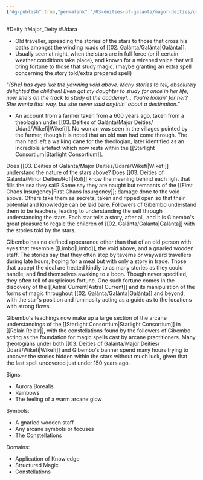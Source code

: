 ```yaml
---
{"dg-publish":true,"permalink":"/03-deities-of-galanta/major-deities/udara/gibembo/","created":"2025-02-09T22:47:11.871+00:00","updated":"2025-02-09T23:30:32.075+00:00"}
---
```


#Deity #Major_Deity #Udara 

- Old traveller, spreading the stories of the stars to those that cross his paths amongst the winding roads of [[02. Galánta/Galánta\|Galánta]].
- Usually seen at night, when the stars are in full force (or if certain weather conditions take place), and known for a wizened voice that will bring fortune to those that study magic. (maybe granting an extra spell concerning the story told/extra prepared spell)

*"(She) has eyes like the yawning void above. Many stories to tell, absolutely delighted the children! Even got my daughter to study for once in her life, now she's on the track to study at the academy!... You're lookin' for her? She wenta that way, but she never said anythin' about a destination."*
- An account from a farmer taken from a 600 years ago, taken from a theologian under [[03. Deities of Galánta/Major Deities/Údará/Wikefi\|Wikefi]]. No woman was seen in the villages pointed by the farmer, though it is noted that an old man had come through. The man had left a walking cane for the theologian, later identified as an incredible artefact which now rests within the [[Starlight Consortium\|Starlight Consortium]].

Does [[03. Deities of Galánta/Major Deities/Údará/Wikefi\|Wikefi]] understand the nature of the stars above? Does [[03. Deities of Galánta/Minor Deities/Rofi\|Rofi]] know the meaning behind each light that fills the sea they sail? Some say they are naught but remnants of the [[First Chaos Insurgency\|First Chaos Insurgency]]; damage done to the void above. Others take them as secrets, taken and ripped open so that their potential and knowledge can be laid bare. Followers of Gibembo understand them to be teachers, leading to understanding the self through understanding the stars. Each star tells a story, after all, and it is Gibembo's great pleasure to regale the children of [[02. Galánta/Galánta\|Galánta]] with the stories told by the stars.

Gibembo has no defined appearance other than that of an old person with eyes that resemble [[Limbo\|Limbo]], the void above, and a gnarled wooden staff. The stories say that they often stop by taverns or wayward travellers during late hours, hoping for a meal but with only a story in trade. Those that accept the deal are treated kindly to as many stories as they could handle, and find themselves awaking to a boon. Though never specified, they often tell of auspicious fortune. One such fortune comes in the discovery of the [[Astral Current\|Astral Current]] and its manipulation of the forms of magic throughout [[02. Galánta/Galánta\|Galánta]] and beyond, with the star's position and luminosity acting as a guide as to the locations with strong flows.

Gibembo's teachings now make up a large section of the arcane understandings of the [[Starlight Consortium\|Starlight Consortium]] in [[Relair\|Relair]], with the constellations found by the followers of Gibembo acting as the foundation for magic spells cast by arcane practitioners. Many theologians under both [[03. Deities of Galánta/Major Deities/Údará/Wikefi\|Wikefi]] and Gibembo's banner spend many hours trying to uncover the stories hidden within the stars without much luck, given that the last spell uncovered just under 150 years ago.

Signs:
- Aurora Borealis
- Rainbows
- The feeling of a warm arcane glow

Symbols:
- A gnarled wooden staff
- Any arcane symbols or focuses
- The Constellations

Domains:
- Application of Knowledge
- Structured Magic
- Constellations


